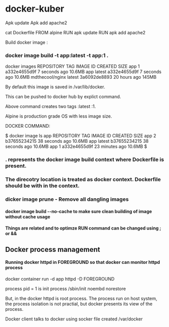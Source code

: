 # docker-kuber


Apk update 
Apk add apache2 


cat Dockerfile 
FROM alpine
RUN apk update
RUN apk add apache2
 

Build docker image : 

### docker image build -t app:latest  -t app:1 .

docker images
REPOSITORY                                    TAG                 IMAGE ID            CREATED             SIZE
app                                           1                   a332e4655d9f        7 seconds ago       10.6MB
app                                           latest              a332e4655d9f        7 seconds ago       10.6MB
mdthecool/nginx                               latest              3a6092de8893        20 hours ago        145MB


By default this image is saved in /var/lib/docker. 

This can be pushed to docker hub by explict command. 

Above command creates two tags :latest :1. 

Alpine is production grade OS with less image size. 


DOCKER COMMAND:  

$ docker image ls app 
REPOSITORY          TAG                 IMAGE ID            CREATED             SIZE
app                 2                   b37655234215        38 seconds ago      10.6MB
app                 latest              b37655234215        38 seconds ago      10.6MB
app                 1                   a332e4655d9f        23 minutes ago      10.6MB
$ 

### . represents the docker image build context where Dockerfile is present. 

### The direcotry location is treated as docker context. Dockerfile should be with in the context. 

### dicker image prune   - Remove all dangling images 

#### docker image build --no-cache to make sure clean building of image without cache usage

#### Things are related and to optimze RUN command can be changed using ; or && 


## Docker process management 

#### Running docker httpd in FOREGROUND so that docker can monitor httpd process
docker container run -d app httpd -D FOREGROUND 

process pid = 1 is init process /sbin/init noembd norestore 

But, in the docker httpd is root process. The process run on host system, the process isolation is not practial, but docker presents its view of the process. 

Docker client talks to docker using socker file created /var/docker 

## 

